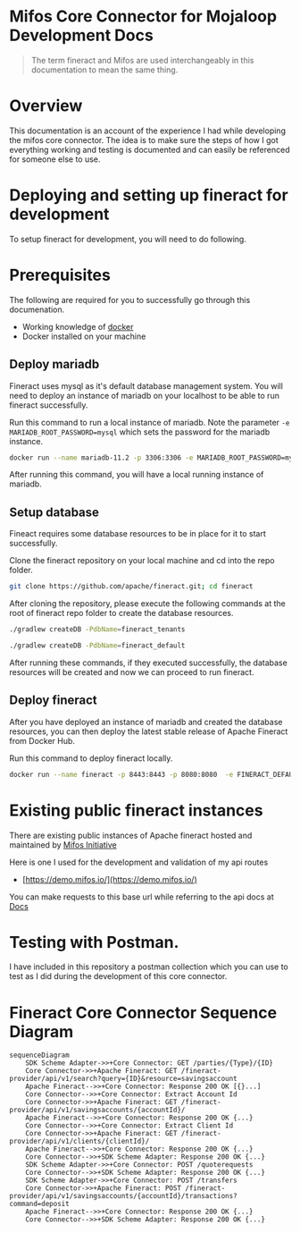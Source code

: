 # Mifos Core Connector for Mojaloop Development Docs 

> The term fineract and Mifos are used interchangeably in this documentation to mean the same thing.

# Overview
This documentation is an account of the experience I had while developing the mifos core connector. The idea is to make sure the steps of how I got everything working and testing is documented and can easily be referenced for someone else to use. 


# Deploying and setting up fineract for development
To setup fineract for development, you will need to do following.

# Prerequisites

The following are required for you to successfully go through this documenation.
- Working knowledge of [docker](https://docs.docker.com/)
- Docker installed on your machine


## Deploy mariadb
Fineract uses mysql as it's default database management system. You will need to deploy an instance of mariadb on your localhost to be able to run fineract successfully.

Run this command to run a local instance of mariadb. Note the parameter `-e MARIADB_ROOT_PASSWORD=mysql` which sets the password for the mariadb instance.

```bash
docker run --name mariadb-11.2 -p 3306:3306 -e MARIADB_ROOT_PASSWORD=mysql -d mariadb:11.2
```

After running this command, you will have a local running instance of mariadb.

## Setup database
Fineact requires some database resources to be in place for it to start successfully.

Clone the fineract repository on your local machine and cd into the repo folder.

```bash
git clone https://github.com/apache/fineract.git; cd fineract
```

After cloning the repository, please execute the following commands at the root of fineract repo folder to create the database resources.

```bash
./gradlew createDB -PdbName=fineract_tenants
```

```bash
./gradlew createDB -PdbName=fineract_default
```

After running these commands, if they executed successfully, the database resources will be created and now we can proceed to run fineract.

## Deploy fineract
After you have deployed an instance of mariadb and created the database resources, you can then deploy the latest stable release of Apache Fineract from Docker Hub.

Run this command to deploy fineract locally.

```bash
docker run --name fineract -p 8443:8443 -p 8080:8080  -e FINERACT_DEFAULT_TENANTDB_PWD=mysql -e FINERACT_DEFAULT_TENANTDB_HOSTNAME=localhost -e FINERACT_SERVER_SSL_ENABLED=false --network="host" apache/fineract
```

# Existing public fineract instances 

There are existing public instances of Apache fineract hosted and maintained by [Mifos Initiative](https://www.mifos.org)

Here is one I used for the development and validation of my api routes 
- [https://demo.mifos.io/](https://demo.mifos.io/)

You can make requests to this base url while referring to the api docs at [Docs](https://demo.mifos.io/api-docs/apiLive.htm)


# Testing with Postman.

I have included in this repository a postman collection which you can use to test as I did during the development of this core connector.

# Fineract Core Connector Sequence Diagram
```mermaid
sequenceDiagram
    SDK Scheme Adapter->>+Core Connector: GET /parties/{Type}/{ID}
    Core Connector->>+Apache Fineract: GET /fineract-provider/api/v1/search?query={ID}&resource=savingsaccount
    Apache Fineract-->>+Core Connector: Response 200 OK [{}...]
    Core Connector-->>+Core Connector: Extract Account Id
    Core Connector->>+Apache Fineract: GET /fineract-provider/api/v1/savingsaccounts/{accountId}/
    Apache Fineract-->>+Core Connector: Response 200 OK {...}
    Core Connector-->>+Core Connector: Extract Client Id
    Core Connector->>+Apache Fineract: GET /fineract-provider/api/v1/clients/{clientId}/
    Apache Fineract-->>+Core Connector: Response 200 OK {...}
    Core Connector-->>+SDK Scheme Adapter: Response 200 OK {...}
    SDK Scheme Adapter->>+Core Connector: POST /quoterequests
    Core Connector-->>+SDK Scheme Adapter: Response 200 OK {...}
    SDK Scheme Adapter->>+Core Connector: POST /transfers
    Core Connector->>+Apache Fineract: POST /fineract-provider/api/v1/savingsaccounts/{accountId}/transactions?command=deposit
    Apache Fineract-->>+Core Connector: Response 200 OK {...}
    Core Connector-->>+SDK Scheme Adapter: Response 200 OK {...}

```
